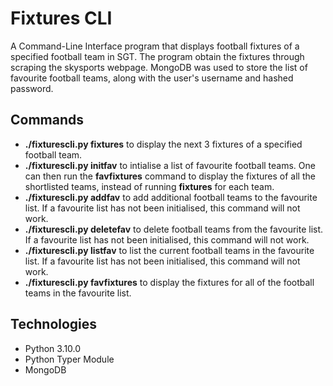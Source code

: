 # Fixtures CLI
A Command-Line Interface program that displays football fixtures of a specified football team in SGT. The program obtain the fixtures through scraping the skysports webpage. MongoDB
was used to store the list of favourite football teams, along with the user's username and hashed password.

## Commands
* **./fixturescli.py fixtures** to display the next 3 fixtures of a specified football team.
* **./fixturescli.py initfav** to intialise a list of favourite football teams. One can then run the **favfixtures** command to display the fixtures of all the shortlisted
teams, instead of running **fixtures** for each team.
* **./fixturescli.py addfav** to add additional football teams to the favourite list. If a favourite list has not been initialised, this command will not work.
* **./fixturescli.py deletefav** to delete football teams from the favourite list. If a favourite list has not been initialised, this command will not work.
* **./fixturescli.py listfav** to list the current football teams in the favourite list. If a favourite list has not been initialised, this command will not work.
* **./fixturescli.py favfixtures** to display the fixtures for all of the football teams in the favourite list.

## Technologies
* Python 3.10.0
* Python Typer Module
* MongoDB
